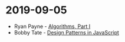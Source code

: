 # 2019-09-05

- Ryan Payne - [Algorithms, Part I](https://www.coursera.org/learn/algorithms-part1)
- Bobby Tate - [Design Patterns in JavaScript](https://www.udemy.com/course/design-patterns-javascript)
